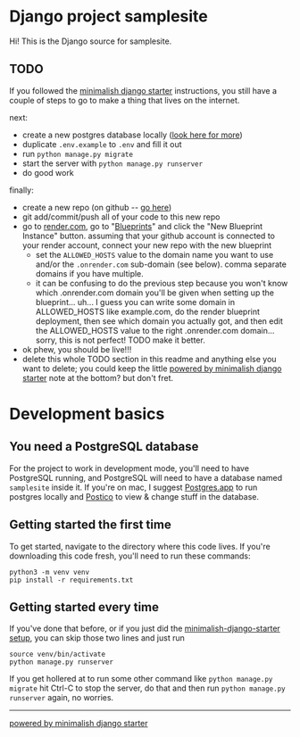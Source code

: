 # Django project samplesite

Hi! This is the Django source for samplesite.

## TODO

If you followed the [minimalish django starter](https://github.com/gregsadetsky/minimalish-django-starter) instructions, you still have a couple of steps to go to make a thing that lives on the internet.

next:

- create a new postgres database locally ([look here for more](#you-need-a-postgresql-database))
- duplicate `.env.example` to `.env` and fill it out
- run `python manage.py migrate`
- start the server with `python manage.py runserver`
- do good work

finally:

- create a new repo (on github -- [go here](https://github.com/new))
- git add/commit/push all of your code to this new repo
- go to [render.com](https://render.com/), go to "[Blueprints](https://dashboard.render.com/blueprints)" and click the "New Blueprint Instance" button. assuming that your github account is connected to your render account, connect your new repo with the new blueprint
  - set the `ALLOWED_HOSTS` value to the domain name you want to use and/or the `.onrender.com` sub-domain (see below). comma separate domains if you have multiple.
  - it can be confusing to do the previous step because you won't know which .onrender.com domain you'll be given when setting up the blueprint... uh... I guess you can write some domain in ALLOWED_HOSTS like example.com, do the render blueprint deployment, then see which domain you actually got, and then edit the ALLOWED_HOSTS value to the right .onrender.com domain... sorry, this is not perfect! TODO make it better.
- ok phew, you should be live!!!
- delete this whole TODO section in this readme and anything else you want to delete; you could keep the little [powered by minimalish django starter](https://github.com/gregsadetsky/minimalish-django-starter) note at the bottom? but don't fret.

# Development basics

## You need a PostgreSQL database

For the project to work in development mode, you'll need to have PostgreSQL running, and PostgreSQL will need to have a database named `samplesite` inside it. If you're on mac, I suggest [Postgres.app](https://postgresapp.com/) to run postgres locally and [Postico](https://eggerapps.at/postico2/) to view & change stuff in the database.

## Getting started the first time

To get started, navigate to the directory where this code lives. If you're downloading this code fresh, you'll need to run these commands:

```
python3 -m venv venv
pip install -r requirements.txt
```

## Getting started every time

If you've done that before, or if you just did the [minimalish-django-starter setup](https://github.com/gregsadetsky/minimalish-django-starter), you can skip those two lines and just run

```
source venv/bin/activate
python manage.py runserver
```

If you get hollered at to run some other command like `python manage.py migrate` hit Ctrl-C to stop the server, do that and then run `python manage.py runserver` again, no worries.

-----

[powered by minimalish django starter](https://github.com/gregsadetsky/minimalish-django-starter) 